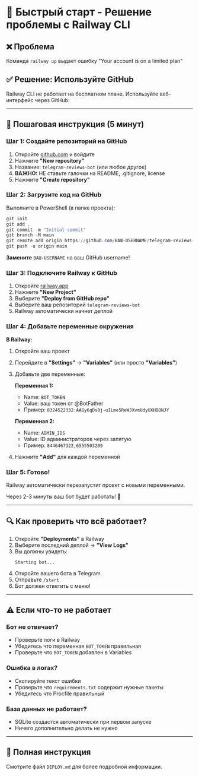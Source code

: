 # 🚀 Быстрый старт - Решение проблемы с Railway CLI

## ❌ Проблема
Команда `railway up` выдает ошибку "Your account is on a limited plan"

## ✅ Решение: Используйте GitHub

Railway CLI не работает на бесплатном плане. Используйте веб-интерфейс через GitHub:

---

## 📝 Пошаговая инструкция (5 минут)

### Шаг 1: Создайте репозиторий на GitHub

1. Откройте [github.com](https://github.com) и войдите
2. Нажмите **"New repository"**
3. Название: `telegram-reviews-bot` (или любое другое)
4. **ВАЖНО:** НЕ ставьте галочки на README, .gitignore, license
5. Нажмите **"Create repository"**

### Шаг 2: Загрузите код на GitHub

Выполните в PowerShell (в папке проекта):

```powershell
git init
git add .
git commit -m "Initial commit"
git branch -M main
git remote add origin https://github.com/ВАШ-USERNAME/telegram-reviews-bot.git
git push -u origin main
```

**Замените** `ВАШ-USERNAME` на ваш GitHub username!

### Шаг 3: Подключите Railway к GitHub

1. Откройте [railway.app](https://railway.app)
2. Нажмите **"New Project"**
3. Выберите **"Deploy from GitHub repo"**
4. Выберите ваш репозиторий `telegram-reviews-bot`
5. Railway автоматически начнет деплой

### Шаг 4: Добавьте переменные окружения

**В Railway:**

1. Откройте ваш проект
2. Перейдите в **"Settings"** → **"Variables"** (или просто **"Variables"**)
3. Добавьте две переменные:

   **Переменная 1:**
   - Name: `BOT_TOKEN`
   - Value: ваш токен от @BotFather
   - Пример: `8324522332:AAGy6qDs8j-uILme5ReWJXvmUdyUXHBONJY`

   **Переменная 2:**
   - Name: `ADMIN_IDS`
   - Value: ID администраторов через запятую
   - Пример: `8446467322,6555503209`

4. Нажмите **"Add"** для каждой переменной

### Шаг 5: Готово!

Railway автоматически перезапустит проект с новыми переменными.

Через 2-3 минуты ваш бот будет работать! 🎉

---

## 🔍 Как проверить что всё работает?

1. Откройте **"Deployments"** в Railway
2. Выберите последний деплой → **"View Logs"**
3. Вы должны увидеть:
   ```
   Starting bot...
   ```
4. Откройте вашего бота в Telegram
5. Отправьте `/start`
6. Бот должен ответить с меню!

---

## ⚠️ Если что-то не работает

### Бот не отвечает?
- Проверьте логи в Railway
- Убедитесь что переменная `BOT_TOKEN` правильная
- Проверьте что `BOT_TOKEN` добавлен в Variables

### Ошибка в логах?
- Скопируйте текст ошибки
- Проверьте что `requirements.txt` содержит нужные пакеты
- Убедитесь что Procfile правильный

### База данных не работает?
- SQLite создастся автоматически при первом запуске
- Ничего дополнительно делать не нужно

---

## 🎯 Полная инструкция

Смотрите файл `DEPLOY.md` для более подробной информации.

